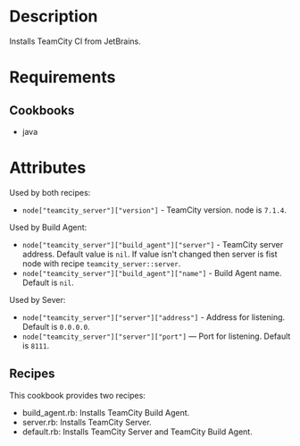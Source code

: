 # Description

Installs TeamCity CI from JetBrains.

# Requirements

## Cookbooks

* java

# Attributes

Used by both recipes:

* `node["teamcity_server"]["version"]` - TeamCity version. node is `7.1.4`.

Used by Build Agent:

* `node["teamcity_server"]["build_agent"]["server"]` - TeamCity server address.
  Default value is `nil`. If value isn't changed then server is fist node with
  recipe `teamcity_server::server`.
* `node["teamcity_server"]["build_agent"]["name"]` - Build Agent name. Default
  is `nil`.

Used by Sever:

* `node["teamcity_server"]["server"]["address"]` - Address for listening.
  Default is `0.0.0.0`.
* `node["teamcity_server"]["server"]["port"]` — Port for listening. Default is
  `8111`.

## Recipes

This cookbook provides two recipes:

* build_agent.rb: Installs TeamCity Build Agent.
* server.rb: Installs TeamCity Server.
* default.rb: Installs TeamCity Server and TeamCity Build Agent.
